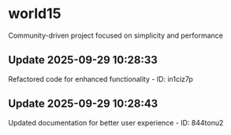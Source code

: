 # world15
Community-driven project focused on simplicity and performance

## Update 2025-09-29 10:28:33
Refactored code for enhanced functionality - ID: in1ciz7p


## Update 2025-09-29 10:28:43
Updated documentation for better user experience - ID: 844tonu2

